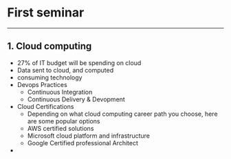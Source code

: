 # First seminar

------

## 1. Cloud computing

* 27% of IT budget will be spending on cloud
* Data sent to cloud, and computed
* consuming technology
* Devops Practices
  * Continuous Integration
  * Continuous Delivery & Devopment
* Cloud Certifications
  * Depending on what cloud computing career path you choose, here are some popular options
  * AWS certified solutions
  * Microsoft cloud platform and infrastructure
  * Google Certified professional Architect
* 